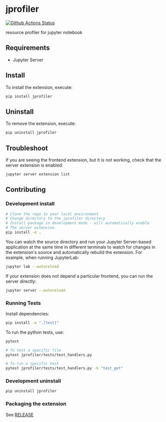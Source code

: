 # jprofiler

[![Github Actions Status](https://github.com/swap357/jprofiler/workflows/Build/badge.svg)](https://github.com/swap357/jprofiler/actions/workflows/build.yml)

resource profiler for jupyter notebook

## Requirements

- Jupyter Server

## Install

To install the extension, execute:

```bash
pip install jprofiler
```

## Uninstall

To remove the extension, execute:

```bash
pip uninstall jprofiler
```

## Troubleshoot

If you are seeing the frontend extension, but it is not working, check
that the server extension is enabled:

```bash
jupyter server extension list
```

## Contributing

### Development install

```bash
# Clone the repo to your local environment
# Change directory to the jprofiler directory
# Install package in development mode - will automatically enable
# The server extension.
pip install -e .
```


You can watch the source directory and run your Jupyter Server-based application at the same time in different terminals to watch for changes in the extension's source and automatically rebuild the extension.  For example,
when running JupyterLab:

```bash
jupyter lab --autoreload
```

If your extension does not depend a particular frontend, you can run the
server directly:

```bash
jupyter server --autoreload
```

### Running Tests

Install dependencies:

```bash
pip install -e ".[test]"
```

To run the python tests, use:

```bash
pytest

# To test a specific file
pytest jprofiler/tests/test_handlers.py

# To run a specific test
pytest jprofiler/tests/test_handlers.py -k "test_get"
```

### Development uninstall

```bash
pip uninstall jprofiler
```

### Packaging the extension

See [RELEASE](RELEASE.md)
